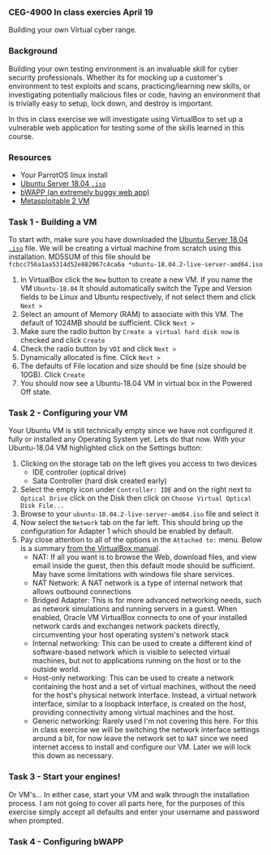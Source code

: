 ### CEG-4900 In class exercies April 19
Building your own Virtual cyber range.

### Background
Building your own testing environment is an invaluable skill for cyber security
professionals.  Whether its for mocking up a customer's environment to test 
exploits and scans, practicing/learning new skills, or investigating potentially 
malicious files or code, having an environment that is trivially easy to setup, 
lock down, and destroy is important.

In this in class exercise we will investigate using VirtualBox to set up a 
vulnerable web application for testing some of the skills learned in this course.

### Resources
* Your ParrotOS linux install
* [Ubuntu Server 18.04 `.iso`](http://releases.ubuntu.com/18.04/ubuntu-18.04.2-live-server-amd64.iso)
* [bWAPP (an extremely buggy web app)](http://www.itsecgames.com/)
* [Metasploitable 2 VM](https://sourceforge.net/projects/metasploitable/files/latest/download)

### Task 1 - Building a VM
To start with, make sure you have downloaded the [Ubuntu Server 18.04 `.iso`](http://releases.ubuntu.com/18.04/ubuntu-18.04.2-live-server-amd64.iso)
file.  We will be creating a virtual machine from scratch using this installation.
MD5SUM of this file should be `fcbcc756a1aa5314d52e882067c4ca6a *ubuntu-18.04.2-live-server-amd64.iso`

1. In VirtualBox click the `New` button to create a new VM.  If you name the VM 
   `Ubuntu-18.04` It should automatically switch the Type and Version fields to be
   Linux and Ubuntu respectively, if not select them and click `Next >`
2. Select an amount of Memory (RAM) to associate with this VM.  The default of
   1024MB should be sufficient.  Click `Next >`
3. Make sure the radio button by `Create a virtual hard disk now` is checked and click `Create`
4. Check the radio button by `VDI` and click `Next >`
5. Dynamically allocated is fine.  Click `Next >`
6. The defaults of File location and size should be fine (size should be 10GB).  Click `Create`
7. You should now see a Ubuntu-18.04 VM in virtual box in the Powered Off state.

### Task 2 - Configuring your VM
Your Ubuntu VM is still technically empty since we have not configured it fully 
or installed any Operating System yet.  Lets do that now.  With your Ubuntu-18.04
VM highlighted click on the Settings button:

1. Clicking on the storage tab on the left gives you access to two devices
   * IDE controller (optical drive)
   * Sata Controller (hard disk created early)
2. Select the empty icon under `Controller: IDE` and on the right next to 
   `Optical Drive` click on the Disk then click on `Choose Virtual Optical Disk File...`
3. Browse to your `ubuntu-18.04.2-live-server-amd64.iso` file and select it
4. Now select the `Network` tab on the far left.  This should bring up the 
   configuration for Adapter 1 which should be enabled by default.
5. Pay close attention to all of the options in the `Attached to:` menu.  Below
   is a summary [from the VirtualBox manual](https://www.virtualbox.org/manual/ch06.html).  
   * NAT:  If all you want is to browse the Web, download files, and view email
     inside the guest, then this default mode should be sufficient.  May have
     some limitations with windows file share services.
   * NAT Network: A NAT network is a type of internal network that allows 
     outbound connections
   * Bridged Adapter: This is for more advanced networking needs, such as 
     network simulations and running servers in a guest. When enabled, Oracle 
     VM VirtualBox connects to one of your installed network cards and 
     exchanges network packets directly, circumventing your host operating 
     system's network stack
   * Internal networking: This can be used to create a different kind of 
     software-based network which is visible to selected virtual machines, but 
     not to applications running on the host or to the outside world.
   * Host-only networking: This can be used to create a network containing the 
     host and a set of virtual machines, without the need for the host's 
     physical network interface. Instead, a virtual network interface, similar 
     to a loopback interface, is created on the host, providing connectivity 
     among virtual machines and the host.
   * Generic networking: Rarely used I'm not covering this here. 
   For this in class exercise we will be switching the network interface 
   settings around a bit, for now leave the network set to `NAT` since we need 
   internet access to install and configure our VM.  Later we will lock this down
   as necessary.

### Task 3 - Start your engines!
Or VM's...  In either case, start your VM and walk through the installation 
process.  I am not going to cover all parts here, for the purposes of this 
exercise simply accept all defaults and enter your username and password when
prompted.

### Task 4 - Configuring bWAPP




